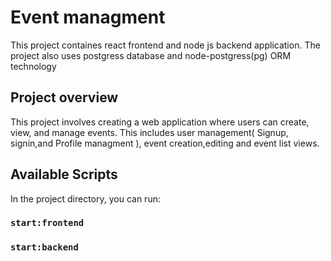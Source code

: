 # Event managment

This project containes react frontend and node js backend application. The project also uses postgress database and node-postgress(pg) ORM technology

## Project overview

This project involves creating a web application where users can create, view, and manage events. This includes user management( Signup, signin,and Profile managment
), event creation,editing and event list views.

## Available Scripts

In the project directory, you can run:

### `start:frontend`

### `start:backend`
